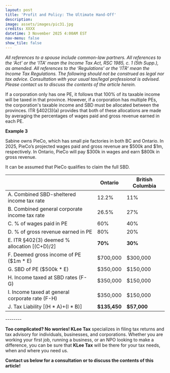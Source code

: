 ```yaml
---
layout: post
title: 'Profit and Policy: The Ultimate Hand-Off'
description: 
image: assets/images/pic31.jpg
credits: XXXX
datetime: 3 November 2025 4:00AM EST
nav-menu: false
show_tile: false
---
```


<!-- Content -->
<div class="row">
  <div class="12u">
  <p><i>All references to a spouse include common-law partners. All references to the ‘Act’ or the 'ITA' mean the Income Tax Act, RSC 1985, c. 1 (5th Supp.), as amended. All references to the ‘Regulations’ or the 'ITR' mean the Income Tax Regulations. The following should not be construed as legal nor tax advice. Consultation with your usual tax/legal professional is advised. Please contact us to discuss the contents of the article herein.</i></p>
  <p>If a corporation only has one PE, it follows that 100% of its taxable income will be taxed in that province. However, if a corporation has multiple PEs, the corporation's taxable income and SBD must be allocated between the provinces. ITR §402(3)(a) provides that both of these allocations are made by averaging the percentages of wages paid and gross revenue earned in each PE.</p>
  <div class="box">
	  <p><b>Example 3</b></p>
    <p>Sabine owns PieCo, which has small pie factories in both BC and Ontario. In 2025, PieCo’s projected wages paid and gross revenue are $500k and $1m, respectively. In Ontario, PieCo will pay $300k in wages and earn $800k in gross revenue.</p>
    <p>It can be assumed that PieCo qualifies to claim the full SBD.</p>
    <div class="table-wrapper">
      <table>
        <thead>
          <tr>
            <th></th>
            <th>Ontario</th>
            <th>British Columbia</th>
          </tr>
        </thead>
        <tbody>
          <tr>
            <td>A. Combined SBD-sheltered income tax rate</td>
            <td>12.2%</td>
            <td>11%</td>
          </tr>
          <tr>
            <td>B. Combined general corporate income tax rate</td>
            <td>26.5%</td>
            <td>27%</td>
          </tr>
          <tr>
            <td>C. % of wages paid in PE</td>
            <td>60%</td>
            <td>40%</td>
          </tr>
          <tr>
            <td>D. % of gross revenue earned in PE</td>
            <td>80%</td>
            <td>20%</td>
          </tr>
          <tr>
            <td>E. ITR §402(3) deemed % allocation [(C+D)/2]</td>
            <td><b>70%</b></td>
            <td><b>30%</b></td>
          </tr>
          <tr>
            <td>F. Deemed gross income of PE ($1m * E)</td>
            <td>$700,000</td>
            <td>$300,000</td>
          </tr>
          <tr>
            <td>G. SBD of PE ($500k * E)</td>
            <td>$350,000</td>
            <td>$150,000</td>
          </tr>
          <tr>
            <td>H. Income taxed at SBD rates (F-G)</td>
            <td>$350,000</td>
            <td>$150,000</td>
          </tr>
          <tr>
            <td>I. Income taxed at general corporate rate (F-H)</td>
            <td>$350,000</td>
            <td>$150,000</td>
          </tr>
          <tr>
            <td>J. Tax Liability [(H * A)+(I * B)]</td>
            <td><b>$135,450</b></td>
            <td><b>$57,000</b></td>
          </tr>
        </tbody>
      </table>
    </div>
  </div>
  <p>--------</p>
  <p><b>Too complicated? No worries! KLee Tax</b> specializes in filing tax returns and tax advisory for individuals, businesses, and corporations. Whether you are working your first job, running a business, or an NPO looking to make a difference, you can be sure that <b>KLee Tax</b> will be there for your tax needs, when and where you need us.</p>
  <p><b>Contact us below for a consultation or to discuss the contents of this article!</b></p>